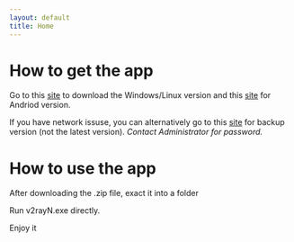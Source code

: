 ```yaml
---
layout: default
title: Home
---
```


# How to get the app

Go to this [site](https://github.com/2dust/v2rayN/releases) to download the Windows/Linux version and this [site](https://github.com/2dust/v2rayNG/releases) for Andriod version.

If you have network issuse, you can alternatively go to this [site](https://pan.baidu.com/s/17xk5Nr36yJWJl4FJRg7J0g?pwd=pvf8) for backup version (not the latest version). *Contact Administrator for password.*

# How to use the app

After downloading the .zip file, exact it into a folder

Run v2rayN.exe directly.

Enjoy it